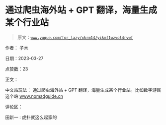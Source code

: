 # 通过爬虫海外站 + GPT 翻译，海量生成某个行业站

> 原文：[`www.yuque.com/for_lazy/xkrm14/yikmf1wzvol4rvwf`](https://www.yuque.com/for_lazy/xkrm14/yikmf1wzvol4rvwf)

作者： 子木

日期：2023-03-27

点赞数：23

正文：

中文站玩法： 通过爬虫海外站 + GPT 翻译，海量生成某个行业站。比如数字游民这个站 www.nomadguide.cn

评论区：

田新一 : 虎扑就这么起家的

